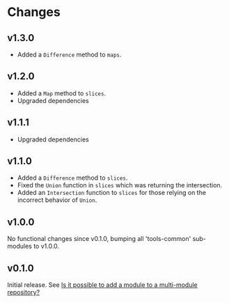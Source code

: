 # Changes

## v1.3.0

- Added a `Difference` method to `maps`.

## v1.2.0

- Added a `Map` method to `slices`.
- Upgraded dependencies

## v1.1.1

- Upgraded dependencies

## v1.1.0

- Added a `Difference` method to `slices`.
- Fixed the `Union` function in `slices` which was returning the intersection.
- Added an `Intersection` function to `slices` for those relying on the
  incorrect behavior of `Union`.

## v1.0.0

No functional changes since v0.1.0, bumping all 'tools-common' sub-modules to
v1.0.0.

## v0.1.0

Initial release. See [Is it possible to add a module to a multi-module
repository?](https://github.com/golang/go/wiki/Modules#is-it-possible-to-add-a-module-to-a-multi-module-repository.)
